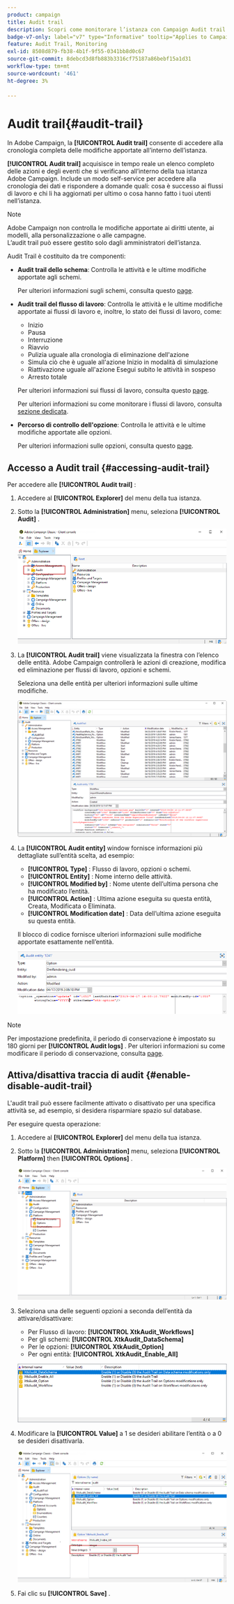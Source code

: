 ```yaml
---
product: campaign
title: Audit trail
description: Scopri come monitorare l’istanza con Campaign Audit trail
badge-v7-only: label="v7" type="Informative" tooltip="Applies to Campaign Classic v7 only"
feature: Audit Trail, Monitoring
exl-id: 8508d879-fb38-4b1f-9f55-0341bb8d0c67
source-git-commit: 8debcd3d8fb883b3316cf75187a86bebf15a1d31
workflow-type: tm+mt
source-wordcount: '461'
ht-degree: 3%

---
```


# Audit trail{#audit-trail}



In Adobe Campaign, la **[!UICONTROL Audit trail]** consente di accedere alla cronologia completa delle modifiche apportate all’interno dell’istanza.

**[!UICONTROL Audit trail]** acquisisce in tempo reale un elenco completo delle azioni e degli eventi che si verificano all’interno della tua istanza Adobe Campaign. Include un modo self-service per accedere alla cronologia dei dati e rispondere a domande quali: cosa è successo ai flussi di lavoro e chi li ha aggiornati per ultimo o cosa hanno fatto i tuoi utenti nell’istanza.

>[!NOTE]
>
>Adobe Campaign non controlla le modifiche apportate ai diritti utente, ai modelli, alla personalizzazione o alle campagne.\
>L’audit trail può essere gestito solo dagli amministratori dell’istanza.

Audit Trail è costituito da tre componenti:

* **Audit trail dello schema**: Controlla le attività e le ultime modifiche apportate agli schemi.

   Per ulteriori informazioni sugli schemi, consulta questo [page](../../configuration/using/data-schemas.md).

* **Audit trail del flusso di lavoro**: Controlla le attività e le ultime modifiche apportate ai flussi di lavoro e, inoltre, lo stato dei flussi di lavoro, come:

   * Inizio
   * Pausa
   * Interruzione
   * Riavvio
   * Pulizia uguale alla cronologia di eliminazione dell&#39;azione
   * Simula ciò che è uguale all&#39;azione Inizio in modalità di simulazione
   * Riattivazione uguale all&#39;azione Esegui subito le attività in sospeso
   * Arresto totale

   Per ulteriori informazioni sui flussi di lavoro, consulta questo [page](../../workflow/using/about-workflows.md).

   Per ulteriori informazioni su come monitorare i flussi di lavoro, consulta [sezione dedicata](../../workflow/using/monitoring-workflow-execution.md).

* **Percorso di controllo dell&#39;opzione**: Controlla le attività e le ultime modifiche apportate alle opzioni.

   Per ulteriori informazioni sulle opzioni, consulta questo [page](../../installation/using/configuring-campaign-options.md).

## Accesso a Audit trail {#accessing-audit-trail}

Per accedere alle **[!UICONTROL Audit trail]** :

1. Accedere al **[!UICONTROL Explorer]** del menu della tua istanza.
1. Sotto la **[!UICONTROL Administration]** menu, seleziona **[!UICONTROL Audit]** .

   ![](assets/audit_trail_1.png)

1. La **[!UICONTROL Audit trail]** viene visualizzata la finestra con l’elenco delle entità. Adobe Campaign controllerà le azioni di creazione, modifica ed eliminazione per flussi di lavoro, opzioni e schemi.

   Seleziona una delle entità per ulteriori informazioni sulle ultime modifiche.

   ![](assets/audit_trail_2.png)

1. La **[!UICONTROL Audit entity]** window fornisce informazioni più dettagliate sull’entità scelta, ad esempio:

   * **[!UICONTROL Type]** : Flusso di lavoro, opzioni o schemi.
   * **[!UICONTROL Entity]** : Nome interno delle attività.
   * **[!UICONTROL Modified by]** : Nome utente dell’ultima persona che ha modificato l’entità.
   * **[!UICONTROL Action]** : Ultima azione eseguita su questa entità, Creata, Modificata o Eliminata.
   * **[!UICONTROL Modification date]** : Data dell’ultima azione eseguita su questa entità.

   Il blocco di codice fornisce ulteriori informazioni sulle modifiche apportate esattamente nell’entità.

   ![](assets/audit_trail_3.png)

>[!NOTE]
>
>Per impostazione predefinita, il periodo di conservazione è impostato su 180 giorni per **[!UICONTROL Audit logs]** . Per ulteriori informazioni su come modificare il periodo di conservazione, consulta [page](../../production/using/database-cleanup-workflow.md#deployment-wizard).

## Attiva/disattiva traccia di audit {#enable-disable-audit-trail}

L&#39;audit trail può essere facilmente attivato o disattivato per una specifica attività se, ad esempio, si desidera risparmiare spazio sul database.

Per eseguire questa operazione:

1. Accedere al **[!UICONTROL Explorer]** del menu della tua istanza.
1. Sotto la **[!UICONTROL Administration]** menu, seleziona **[!UICONTROL Platform]** then **[!UICONTROL Options]** .

   ![](assets/audit_trail_4.png)

1. Seleziona una delle seguenti opzioni a seconda dell’entità da attivare/disattivare:

   * Per Flusso di lavoro: **[!UICONTROL XtkAudit_Workflows]**
   * Per gli schemi: **[!UICONTROL XtkAudit_DataSchema]**
   * Per le opzioni: **[!UICONTROL XtkAudit_Option]**
   * Per ogni entità: **[!UICONTROL XtkAudit_Enable_All]**

   ![](assets/audit_trail_5.png)

1. Modificare la **[!UICONTROL Value]** a 1 se desideri abilitare l’entità o a 0 se desideri disattivarla.

   ![](assets/audit_trail_6.png)

1. Fai clic su **[!UICONTROL Save]** .
